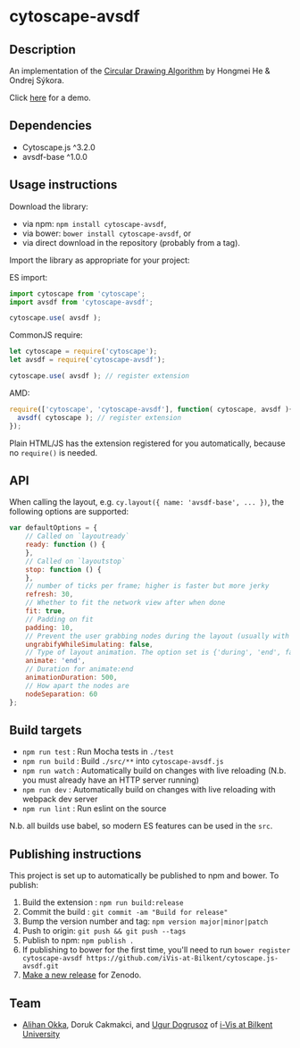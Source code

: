 cytoscape-avsdf
================================================================================


## Description

An implementation of the [Circular Drawing Algorithm](https://www.researchgate.net/publication/229019459_New_circular_drawing_algorithms) by Hongmei He & Ondrej Sýkora.

Click [here](https://ivis-at-bilkent.github.io/cytoscape.js-avsdf/demo.html) for a demo.

## Dependencies

 * Cytoscape.js ^3.2.0
 * avsdf-base ^1.0.0

## Usage instructions

Download the library:
 * via npm: `npm install cytoscape-avsdf`,
 * via bower: `bower install cytoscape-avsdf`, or
 * via direct download in the repository (probably from a tag).

Import the library as appropriate for your project:

ES import:

```js
import cytoscape from 'cytoscape';
import avsdf from 'cytoscape-avsdf';

cytoscape.use( avsdf );
```

CommonJS require:

```js
let cytoscape = require('cytoscape');
let avsdf = require('cytoscape-avsdf');

cytoscape.use( avsdf ); // register extension
```

AMD:

```js
require(['cytoscape', 'cytoscape-avsdf'], function( cytoscape, avsdf ){
  avsdf( cytoscape ); // register extension
});
```

Plain HTML/JS has the extension registered for you automatically, because no `require()` is needed.


## API

When calling the layout, e.g. `cy.layout({ name: 'avsdf-base', ... })`, the following options are supported:

```js
var defaultOptions = {
    // Called on `layoutready`
    ready: function () {
    },
    // Called on `layoutstop`
    stop: function () {
    },
    // number of ticks per frame; higher is faster but more jerky
    refresh: 30,
    // Whether to fit the network view after when done
    fit: true,
    // Padding on fit
    padding: 10,
    // Prevent the user grabbing nodes during the layout (usually with animate:true)
    ungrabifyWhileSimulating: false,
    // Type of layout animation. The option set is {'during', 'end', false}
    animate: 'end',
    // Duration for animate:end
    animationDuration: 500,   
    // How apart the nodes are
    nodeSeparation: 60
};
```

## Build targets

* `npm run test` : Run Mocha tests in `./test`
* `npm run build` : Build `./src/**` into `cytoscape-avsdf.js`
* `npm run watch` : Automatically build on changes with live reloading (N.b. you must already have an HTTP server running)
* `npm run dev` : Automatically build on changes with live reloading with webpack dev server
* `npm run lint` : Run eslint on the source

N.b. all builds use babel, so modern ES features can be used in the `src`.


## Publishing instructions

This project is set up to automatically be published to npm and bower.  To publish:

1. Build the extension : `npm run build:release`
1. Commit the build : `git commit -am "Build for release"`
1. Bump the version number and tag: `npm version major|minor|patch`
1. Push to origin: `git push && git push --tags`
1. Publish to npm: `npm publish .`
1. If publishing to bower for the first time, you'll need to run `bower register cytoscape-avsdf https://github.com/iVis-at-Bilkent/cytoscape.js-avsdf.git`
1. [Make a new release](https://github.com/iVis-at-Bilkent/cytoscape.js-avsdf/releases/new) for Zenodo.

## Team

  * [Alihan Okka](https://github.com/alihanokka), Doruk Cakmakci, and [Ugur Dogrusoz](https://github.com/ugurdogrusoz) of [i-Vis at Bilkent University](http://www.cs.bilkent.edu.tr/~ivis)
